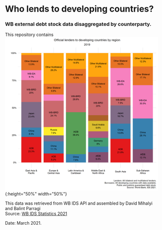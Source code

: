 # Who lends to developing countries? 
### WB external debt stock data disaggregated by counterparty.

This repository contains
![IDS by region](plots/plot_IDS_region.png){:height="50%" width="50%"}

This data was retrieved from WB IDS API and assembled by David Mihalyi and Balint Parragi		
Source: [WB IDS Statistics 2021](https://datatopics.worldbank.org/debt/ids/)
		
Date: March 2021.		

